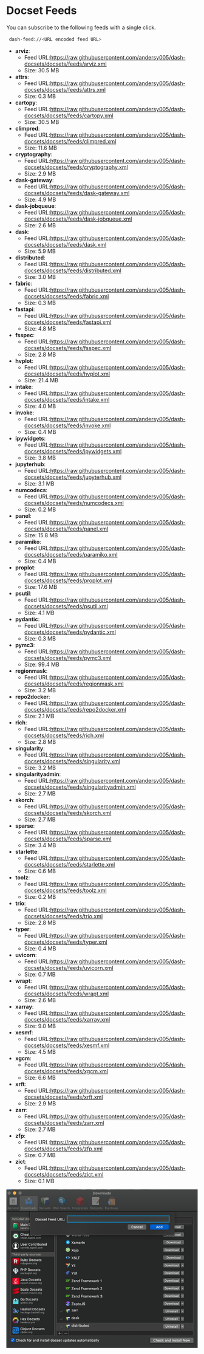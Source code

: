# Docset Feeds

You can subscribe to the following feeds with a single click.

```bash
 dash-feed://<URL encoded feed URL>
```

- **arviz**:
  - Feed URL:https://raw.githubusercontent.com/andersy005/dash-docsets/docsets/feeds/arviz.xml
  - Size: 30.5 MB
- **attrs**:
  - Feed URL:https://raw.githubusercontent.com/andersy005/dash-docsets/docsets/feeds/attrs.xml
  - Size: 0.3 MB
- **cartopy**:
  - Feed URL:https://raw.githubusercontent.com/andersy005/dash-docsets/docsets/feeds/cartopy.xml
  - Size: 30.5 MB
- **climpred**:
  - Feed URL:https://raw.githubusercontent.com/andersy005/dash-docsets/docsets/feeds/climpred.xml
  - Size: 11.6 MB
- **cryptography**:
  - Feed URL:https://raw.githubusercontent.com/andersy005/dash-docsets/docsets/feeds/cryptography.xml
  - Size: 2.9 MB
- **dask-gateway**:
  - Feed URL:https://raw.githubusercontent.com/andersy005/dash-docsets/docsets/feeds/dask-gateway.xml
  - Size: 4.9 MB
- **dask-jobqueue**:
  - Feed URL:https://raw.githubusercontent.com/andersy005/dash-docsets/docsets/feeds/dask-jobqueue.xml
  - Size: 2.6 MB
- **dask**:
  - Feed URL:https://raw.githubusercontent.com/andersy005/dash-docsets/docsets/feeds/dask.xml
  - Size: 5.9 MB
- **distributed**:
  - Feed URL:https://raw.githubusercontent.com/andersy005/dash-docsets/docsets/feeds/distributed.xml
  - Size: 3.0 MB
- **fabric**:
  - Feed URL:https://raw.githubusercontent.com/andersy005/dash-docsets/docsets/feeds/fabric.xml
  - Size: 0.3 MB
- **fastapi**:
  - Feed URL:https://raw.githubusercontent.com/andersy005/dash-docsets/docsets/feeds/fastapi.xml
  - Size: 4.8 MB
- **fsspec**:
  - Feed URL:https://raw.githubusercontent.com/andersy005/dash-docsets/docsets/feeds/fsspec.xml
  - Size: 2.8 MB
- **hvplot**:
  - Feed URL:https://raw.githubusercontent.com/andersy005/dash-docsets/docsets/feeds/hvplot.xml
  - Size: 21.4 MB
- **intake**:
  - Feed URL:https://raw.githubusercontent.com/andersy005/dash-docsets/docsets/feeds/intake.xml
  - Size: 4.0 MB
- **invoke**:
  - Feed URL:https://raw.githubusercontent.com/andersy005/dash-docsets/docsets/feeds/invoke.xml
  - Size: 0.4 MB
- **ipywidgets**:
  - Feed URL:https://raw.githubusercontent.com/andersy005/dash-docsets/docsets/feeds/ipywidgets.xml
  - Size: 3.8 MB
- **jupyterhub**:
  - Feed URL:https://raw.githubusercontent.com/andersy005/dash-docsets/docsets/feeds/jupyterhub.xml
  - Size: 3.1 MB
- **numcodecs**:
  - Feed URL:https://raw.githubusercontent.com/andersy005/dash-docsets/docsets/feeds/numcodecs.xml
  - Size: 0.2 MB
- **panel**:
  - Feed URL:https://raw.githubusercontent.com/andersy005/dash-docsets/docsets/feeds/panel.xml
  - Size: 15.8 MB
- **paramiko**:
  - Feed URL:https://raw.githubusercontent.com/andersy005/dash-docsets/docsets/feeds/paramiko.xml
  - Size: 0.4 MB
- **proplot**:
  - Feed URL:https://raw.githubusercontent.com/andersy005/dash-docsets/docsets/feeds/proplot.xml
  - Size: 17.6 MB
- **psutil**:
  - Feed URL:https://raw.githubusercontent.com/andersy005/dash-docsets/docsets/feeds/psutil.xml
  - Size: 4.1 MB
- **pydantic**:
  - Feed URL:https://raw.githubusercontent.com/andersy005/dash-docsets/docsets/feeds/pydantic.xml
  - Size: 0.3 MB
- **pymc3**:
  - Feed URL:https://raw.githubusercontent.com/andersy005/dash-docsets/docsets/feeds/pymc3.xml
  - Size: 99.4 MB
- **regionmask**:
  - Feed URL:https://raw.githubusercontent.com/andersy005/dash-docsets/docsets/feeds/regionmask.xml
  - Size: 3.2 MB
- **repo2docker**:
  - Feed URL:https://raw.githubusercontent.com/andersy005/dash-docsets/docsets/feeds/repo2docker.xml
  - Size: 2.1 MB
- **rich**:
  - Feed URL:https://raw.githubusercontent.com/andersy005/dash-docsets/docsets/feeds/rich.xml
  - Size: 2.8 MB
- **singularity**:
  - Feed URL:https://raw.githubusercontent.com/andersy005/dash-docsets/docsets/feeds/singularity.xml
  - Size: 3.2 MB
- **singularityadmin**:
  - Feed URL:https://raw.githubusercontent.com/andersy005/dash-docsets/docsets/feeds/singularityadmin.xml
  - Size: 2.7 MB
- **skorch**:
  - Feed URL:https://raw.githubusercontent.com/andersy005/dash-docsets/docsets/feeds/skorch.xml
  - Size: 2.7 MB
- **sparse**:
  - Feed URL:https://raw.githubusercontent.com/andersy005/dash-docsets/docsets/feeds/sparse.xml
  - Size: 3.4 MB
- **starlette**:
  - Feed URL:https://raw.githubusercontent.com/andersy005/dash-docsets/docsets/feeds/starlette.xml
  - Size: 0.6 MB
- **toolz**:
  - Feed URL:https://raw.githubusercontent.com/andersy005/dash-docsets/docsets/feeds/toolz.xml
  - Size: 0.2 MB
- **trio**:
  - Feed URL:https://raw.githubusercontent.com/andersy005/dash-docsets/docsets/feeds/trio.xml
  - Size: 2.8 MB
- **typer**:
  - Feed URL:https://raw.githubusercontent.com/andersy005/dash-docsets/docsets/feeds/typer.xml
  - Size: 0.4 MB
- **uvicorn**:
  - Feed URL:https://raw.githubusercontent.com/andersy005/dash-docsets/docsets/feeds/uvicorn.xml
  - Size: 0.7 MB
- **wrapt**:
  - Feed URL:https://raw.githubusercontent.com/andersy005/dash-docsets/docsets/feeds/wrapt.xml
  - Size: 2.6 MB
- **xarray**:
  - Feed URL:https://raw.githubusercontent.com/andersy005/dash-docsets/docsets/feeds/xarray.xml
  - Size: 9.0 MB
- **xesmf**:
  - Feed URL:https://raw.githubusercontent.com/andersy005/dash-docsets/docsets/feeds/xesmf.xml
  - Size: 4.5 MB
- **xgcm**:
  - Feed URL:https://raw.githubusercontent.com/andersy005/dash-docsets/docsets/feeds/xgcm.xml
  - Size: 6.6 MB
- **xrft**:
  - Feed URL:https://raw.githubusercontent.com/andersy005/dash-docsets/docsets/feeds/xrft.xml
  - Size: 2.9 MB
- **zarr**:
  - Feed URL:https://raw.githubusercontent.com/andersy005/dash-docsets/docsets/feeds/zarr.xml
  - Size: 2.7 MB
- **zfp**:
  - Feed URL:https://raw.githubusercontent.com/andersy005/dash-docsets/docsets/feeds/zfp.xml
  - Size: 0.7 MB
- **zict**:
  - Feed URL:https://raw.githubusercontent.com/andersy005/dash-docsets/docsets/feeds/zict.xml
  - Size: 0.1 MB

![](https://github.com/andersy005/dash-docsets/raw/master/images/how-to-add-feed.png)
